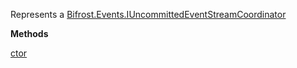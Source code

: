 Represents a [Bifrost.Events.IUncommittedEventStreamCoordinator](Bifrost.Events.IUncommittedEventStreamCoordinator)

**Methods**

[ctor](Bifrost.Events.UncommittedEventStreamCoordinator.ctor)
